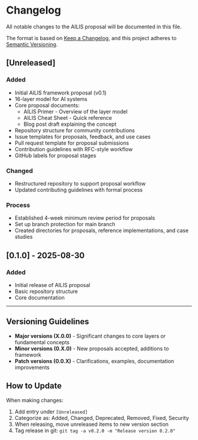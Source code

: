# Changelog

All notable changes to the AILIS proposal will be documented in this file.

The format is based on [Keep a Changelog](https://keepachangelog.com/en/1.1.0/),
and this project adheres to [Semantic Versioning](https://semver.org/spec/v2.0.0.html).

## [Unreleased]

### Added
- Initial AILIS framework proposal (v0.1)
- 16-layer model for AI systems
- Core proposal documents:
  - AILIS Primer - Overview of the layer model
  - AILIS Cheat Sheet - Quick reference
  - Blog post draft explaining the concept
- Repository structure for community contributions
- Issue templates for proposals, feedback, and use cases
- Pull request template for proposal submissions
- Contribution guidelines with RFC-style workflow
- GitHub labels for proposal stages

### Changed
- Restructured repository to support proposal workflow
- Updated contributing guidelines with formal process

### Process
- Established 4-week minimum review period for proposals
- Set up branch protection for main branch
- Created directories for proposals, reference implementations, and case studies

## [0.1.0] - 2025-08-30

### Added
- Initial release of AILIS proposal
- Basic repository structure
- Core documentation

---

## Versioning Guidelines

- **Major versions (X.0.0)** - Significant changes to core layers or fundamental concepts
- **Minor versions (0.X.0)** - New proposals accepted, additions to framework
- **Patch versions (0.0.X)** - Clarifications, examples, documentation improvements

## How to Update

When making changes:
1. Add entry under `[Unreleased]`
2. Categorize as: Added, Changed, Deprecated, Removed, Fixed, Security
3. When releasing, move unreleased items to new version section
4. Tag release in git: `git tag -a v0.2.0 -m "Release version 0.2.0"`
